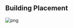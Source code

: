 Building Placement
----------

![png](https://raw.githubusercontent.com/chenwanwan13/SomeUnityScripts/master/BuildingPlacement/01.png)
